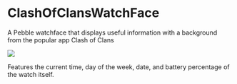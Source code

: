 # ClashOfClansWatchFace

A Pebble watchface that displays useful information with a background from the popular app Clash of Clans

![](https://github.com/dmattia/ClashOfClansWatchFace/blob/master/resources/images/clash%20b_w~color.png)

Features the current time, day of the week, date, and battery percentage of the watch itself.
